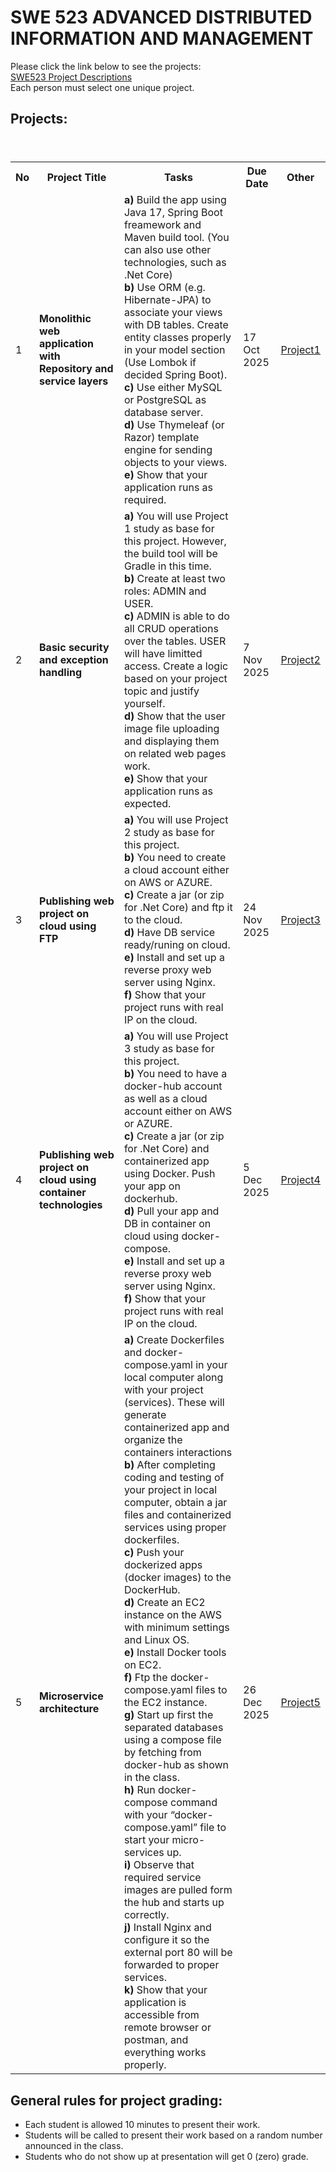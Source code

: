 # SWE 523 ADVANCED DISTRIBUTED INFORMATION AND MANAGEMENT

Please click the link below to see the projects: <br>
[SWE523 Project Descriptions](SWE523_ProjectDescriptions_2024.pdf) <br>
Each person must select one unique project.  

## Projects:

<table>
  <header>
    <th>No</th>
    <th>Project Title</th>
    <th>Tasks</th>
    <th>Due Date</th>
    <th>Other</th>
  </header>
  <body>
    <tr>
      <td>1</td>
      <td><b>Monolithic web application with Repository and service layers</b></td>
      <td>
        <b>a)</b> Build the app using Java 17, Spring Boot freamework and Maven build tool. (You can also use other technologies, such as .Net Core)<br> 
        <b>b)</b> Use ORM (e.g. Hibernate-JPA) to associate your views with DB tables. Create entity classes properly in your model section (Use Lombok if decided Spring Boot).<br>
        <b>c)</b> Use either MySQL or PostgreSQL as database server.<br>
        <b>d)</b> Use Thymeleaf (or Razor) template engine for sending objects to your views.<br>
        <b>e)</b> Show that your application runs as required.
      </td>
      <td>17 Oct 2025<br></td>
      <td><a href="pro1.pdf">Project1</a></td>
    </tr>
    <tr>
      <td>2</td>
      <td><b>Basic security and exception handling</b></td>
      <td>
        <b>a)</b> You will use Project 1 study as base for this project. However, the build tool will be Gradle in this time.<br>
        <b>b)</b> Create at least two roles: ADMIN and USER. <br>
        <b>c)</b> ADMIN is able to do all CRUD operations over the tables. USER will have limitted access. Create a logic based on your project topic and justify yourself. <br>
        <b>d)</b> Show that the user image file uploading and displaying them on related web pages work. <br>
        <b>e)</b> Show that your application runs as expected.
      </td>
      <td>7 Nov 2025<br></td>
      <td><a href="pro2.pdf">Project2</a></td>
    </tr>
    <tr>
      <td>3</td>
      <td><b>Publishing web project on cloud using FTP</b></td>
      <td>
        <b>a)</b> You will use Project 2 study as base for this project. <br>
        <b>b)</b> You need to create a cloud account either on AWS or AZURE. <br>
        <b>c)</b> Create a jar (or zip for .Net Core) and ftp it to the cloud. <br>
        <b>d)</b> Have DB service ready/runing on cloud. <br>
        <b>e)</b> Install and set up a reverse proxy web server using Nginx.<br>
        <b>f)</b> Show that your project runs with real IP on the cloud. <br>
      </td>
      <td>24 Nov 2025<br></td>
      <td><a href="pro3.pdf">Project3</a></td>
    </tr>
        <tr>
      <td>4</td>
      <td><b>Publishing web project on cloud using container technologies</b></td>
      <td>
        <b>a)</b> You will use Project 3 study as base for this project. <br>
        <b>b)</b> You need to have a docker-hub account as well as a cloud account either on AWS or AZURE. <br>
        <b>c)</b> Create a jar (or zip for .Net Core) and containerized app using Docker. Push your app on dockerhub.<br>
        <b>d)</b> Pull your app and DB in container on cloud using docker-compose.<br>
        <b>e)</b> Install and set up a reverse proxy web server using Nginx.<br>
        <b>f)</b> Show that your project runs with real IP on the cloud. <br>
      </td>
      <td>5 Dec 2025<br></td>
      <td><a href="pro4.pdf">Project4</a></td>
    </tr>
            <tr>
      <td>5</td>
      <td><b>Microservice architecture</b></td>
      <td>
        <b>a)</b> Create Dockerfiles and docker-compose.yaml in your local computer along with your project (services). These will generate containerized app and organize the containers interactions  <br>
<b>b)</b> After completing coding and testing of your project in local computer, obtain a jar files and containerized services using proper dockerfiles.<br>
<b>c)</b> Push your dockerized apps (docker images) to the DockerHub. <br>
<b>d)</b> Create an EC2 instance on the AWS with minimum settings and Linux OS.<br>
<b>e)</b> Install Docker tools on EC2.<br>
<b>f)</b> Ftp the docker-compose.yaml files to the EC2 instance.<br>
<b>g)</b> Start up first the separated databases using a compose file by fetching from docker-hub as shown in the class.<br>
<b>h)</b> Run docker-compose command with your “docker-compose.yaml” file to start your micro-services up.<br>
<b>i)</b> Observe that required service images are pulled form the hub and starts up correctly.<br>
<b>j)</b> Install Nginx and configure it so the external port 80 will be forwarded to proper services.<br>
<b>k)</b> Show that your application is accessible from remote browser or postman, and everything works properly.
      </td>
      <td>26 Dec 2025<br></td>
      <td><a href="pro5.pdf">Project5</a></td>
    </tr>
  </body>
</table>


## General rules for project grading:
* Each student is allowed 10 minutes to present their work.
* Students will be called to present their work based on a random number announced in the class. 
* Students who do not show up at presentation will get 0 (zero) grade.

